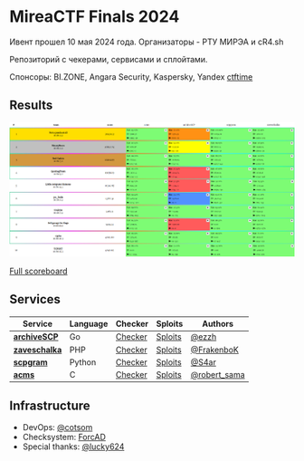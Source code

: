 # MireaCTF Finals 2024

Ивент прошел 10 мая 2024 года. Организаторы - РТУ МИРЭА и cR4.sh

Репозиторий с чекерами, сервисами и сплойтами.

Спонсоры: BI.ZONE, Angara Security, Kaspersky, Yandex
[ctftime](https://ctftime.org/event/2368)
## Results

![Top](scoreboard/top.png)

[Full scoreboard](scoreboard/full.png)

## Services

| Service                            | Language      | Checker                       | Sploits                      | Authors                                                                             |
|------------------------------------|---------------|-------------------------------|------------------------------|-------------------------------------------------------------------------------------|
| **[archiveSCP](services/archiveSCP/)**     | Go          | [Checker](checkers/archiveSCP/)   | [Sploits](sploits/archiveSCP/)   | [@ezzh](https://t.me/NikitaBazilews) |
| **[zaveschalka](services/zaveschalka/)** | PHP | [Checker](checkers/zaveschalka/) | [Sploits](sploits/zaveschalka/) | [@FrakenboK](https://t.me/helloworlddlrowolleh)                                            |
| **[scpgram](services/scpgram/)** | Python            | [Checker](checkers/scpgram/) | [Sploits](sploits/scpgram/) | [@S4ar](https://t.me/XxX_S4ar_XxX)                                    |
| **[acms](services/acms/)**       | C    | [Checker](checkers/acms/)    | [Sploits](sploits/acms/)    | [@robert_sama](https://t.me/robert_sama)                                             |

## Infrastructure

- DevOps: [@cotsom](https://t.me/cotsom)
- Checksystem: [ForcAD](https://github.com/pomo-mondreganto/ForcAD)
- Special thanks: [@lucky624](https://t.me/lucky624)

